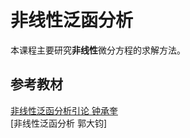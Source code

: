 # 非线性泛函分析

本课程主要研究**非线性**微分方程的求解方法。

## 参考教材

[非线性泛函分析引论 钟承奎][textbook]   
[非线性泛函分析 郭大钧]     

[textbook]: ../Library/非线性泛函分析引论.pdf
